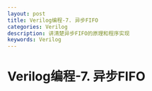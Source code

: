 ```yaml
---
layout: post
title: Verilog编程-7. 异步FIFO
categories: Verilog
description: 讲清楚异步FIFO的原理和程序实现
keywords: Verilog
---
```


# Verilog编程-7. 异步FIFO


